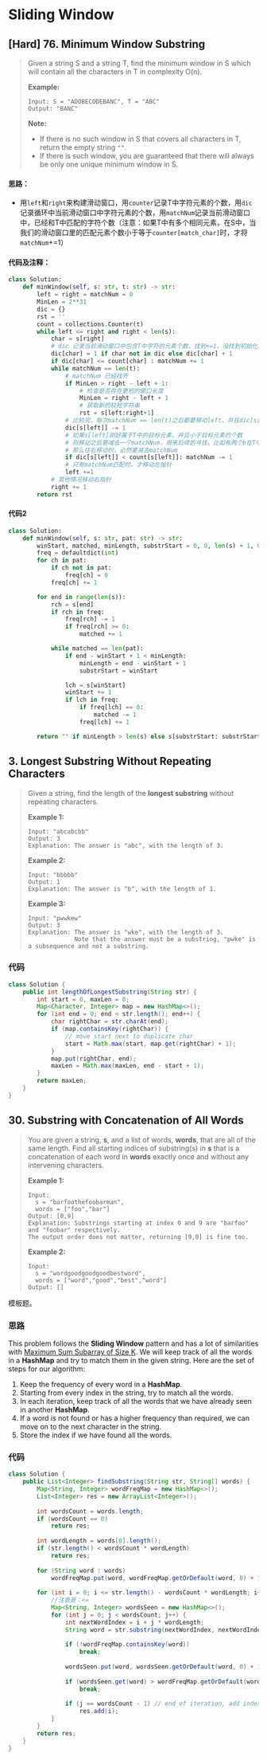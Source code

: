 # Sliding Window

## [Hard] 76. Minimum Window Substring

>Given a string S and a string T, find the minimum window in S which will contain all the characters in T in complexity O(n).
>
>**Example:**
>
>```
>Input: S = "ADOBECODEBANC", T = "ABC"
>Output: "BANC"
>```
>
>**Note:**
>
>- If there is no such window in S that covers all characters in T, return the empty string `""`.
>- If there is such window, you are guaranteed that there will always be only one unique minimum window in S.

#### 思路：

- 用```left```和```right```来构建滑动窗口，用```counter```记录T中字符元素的个数，用```dic```记录循环中当前滑动窗口中字符元素的个数，用```matchNum```记录当前滑动窗口中，已经和T中匹配的字符个数（注意：如果T中有多个相同元素，在S中，当我们的滑动窗口里的匹配元素个数小于等于```counter[match_char]```时，才将```matchNum```+=1）

#### 代码及注释：

```python
class Solution:
    def minWindow(self, s: str, t: str) -> str:
        left = right = matchNum = 0
        MinLen = 2**31
        dic = {}
        rst = ''
        count = collections.Counter(t)
        while left <= right and right < len(s):
            char = s[right]
            # dic 记录当前滑动窗口中包含T中字符的元素个数，找到+=1，没找到初始化为1
            dic[char] = 1 if char not in dic else dic[char] + 1
            if dic[char] <= count[char] : matchNum += 1
            while matchNum == len(t):
                # matchNum 已经找齐
                if MinLen > right - left + 1:
                    # 检查是否存在更短的窗口长度
                    MinLen = right - left + 1
                    # 获取新的较短字符串
                    rst = s[left:right+1]
                # 比较完，每次matchNum == len(t)之后都要移动left，并且dic[s[left]] -=1
                dic[s[left]] -= 1
                # 如果s[left]刚好属于T中的目标元素，并且小于目标元素的个数
                # 则移动之后要减去一个matchNum，用来后续的寻找，比如有两个b在T中，当前S[left]是b
                # 那么往右移动时，必然要减去matchNum
                if dic[s[left]] < count[s[left]]: matchNum -= 1
                # 只有matchNum匹配时，才移动左指针
                left +=1
            # 其他情况移动右指针
            right += 1
        return rst        
```

#### 代码2

```python
class Solution:
    def minWindow(self, s: str, pat: str) -> str:
        winStart, matched, minLength, substrStart = 0, 0, len(s) + 1, 0
        freq = defaultdict(int)
        for ch in pat:
            if ch not in pat:
                freq[ch] = 0
            freq[ch] += 1

        for end in range(len(s)):
            rch = s[end]
            if rch in freq:
                freq[rch] -= 1
                if freq[rch] >= 0:
                    matched += 1

            while matched == len(pat):
                if end - winStart + 1 < minLength:
                    minLength = end - winStart + 1
                    substrStart = winStart

                lch = s[winStart]
                winStart += 1
                if lch in freq:
                    if freq[lch] == 0:
                        matched -= 1
                    freq[lch] += 1

        return "" if minLength > len(s) else s[substrStart: substrStart + minLength]
```



## 3. Longest Substring Without Repeating Characters

> Given a string, find the length of the **longest substring** without repeating characters.
>
> **Example 1:**
>
> ```
> Input: "abcabcbb"
> Output: 3 
> Explanation: The answer is "abc", with the length of 3. 
> ```
>
> **Example 2:**
>
> ```
> Input: "bbbbb"
> Output: 1
> Explanation: The answer is "b", with the length of 1.
> ```
>
> **Example 3:**
>
> ```
> Input: "pwwkew"
> Output: 3
> Explanation: The answer is "wke", with the length of 3. 
>              Note that the answer must be a substring, "pwke" is a subsequence and not a substring.
> ```

### 代码

```java
class Solution {
    public int lengthOfLongestSubstring(String str) {
        int start = 0, maxLen = 0;
        Map<Character, Integer> map = new HashMap<>();
        for (int end = 0; end < str.length(); end++) {
            char rightChar = str.charAt(end);
            if (map.containsKey(rightChar)) {
                // move start next to duplicate char
                start = Math.max(start, map.get(rightChar) + 1);    
            }
            map.put(rightChar, end);
            maxLen = Math.max(maxLen, end - start + 1);
        }
        return maxLen;
    }
}
```

## 30. Substring with Concatenation of All Words

> You are given a string, **s**, and a list of words, **words**, that are all of the same length. Find all starting indices of substring(s) in **s** that is a concatenation of each word in **words** exactly once and without any intervening characters.
>
>  
>
> **Example 1:**
>
> ```
> Input:
>   s = "barfoothefoobarman",
>   words = ["foo","bar"]
> Output: [0,9]
> Explanation: Substrings starting at index 0 and 9 are "barfoo" and "foobar" respectively.
> The output order does not matter, returning [9,0] is fine too.
> ```
>
> **Example 2:**
>
> ```
> Input:
>   s = "wordgoodgoodgoodbestword",
>   words = ["word","good","best","word"]
> Output: []
> ```

模板题。

### 思路

This problem follows the **Sliding Window** pattern and has a lot of similarities with [Maximum Sum Subarray of Size K](https://www.educative.io/collection/page/5668639101419520/5671464854355968/5177043027230720/). We will keep track of all the words in a **HashMap** and try to match them in the given string. Here are the set of steps for our algorithm:

1. Keep the frequency of every word in a **HashMap**.
2. Starting from every index in the string, try to match all the words.
3. In each iteration, keep track of all the words that we have already seen in another **HashMap**.
4. If a word is not found or has a higher frequency than required, we can move on to the next character in the string.
5. Store the index if we have found all the words.

### 代码

```java
class Solution {
    public List<Integer> findSubstring(String str, String[] words) {
        Map<String, Integer> wordFreqMap = new HashMap<>();
        List<Integer> res = new ArrayList<Integer>();
        
        int wordsCount = words.length;
        if (wordsCount == 0)
            return res;
        
        int wordLength = words[0].length();
        if (str.length() < wordsCount * wordLength)
            return res;
        
        for (String word : words)
            wordFreqMap.put(word, wordFreqMap.getOrDefault(word, 0) + 1);
        
        for (int i = 0; i <= str.length() - wordsCount * wordLength; i++) { 
            //注意是：<=
            Map<String, Integer> wordsSeen = new HashMap<>();
            for (int j = 0; j < wordsCount; j++) {
                int nextWordIndex = i + j * wordLength;
                String word = str.substring(nextWordIndex, nextWordIndex + wordLength);
                
                if (!wordFreqMap.containsKey(word))
                    break;
                
                wordsSeen.put(word, wordsSeen.getOrDefault(word, 0) + 1);
                
                if (wordsSeen.get(word) > wordFreqMap.getOrDefault(word, 0))
                    break;
                
                if (j == wordsCount - 1) // end of iteration, add index to res
                    res.add(i);
            }
        }
        return res;
    }
}
```

